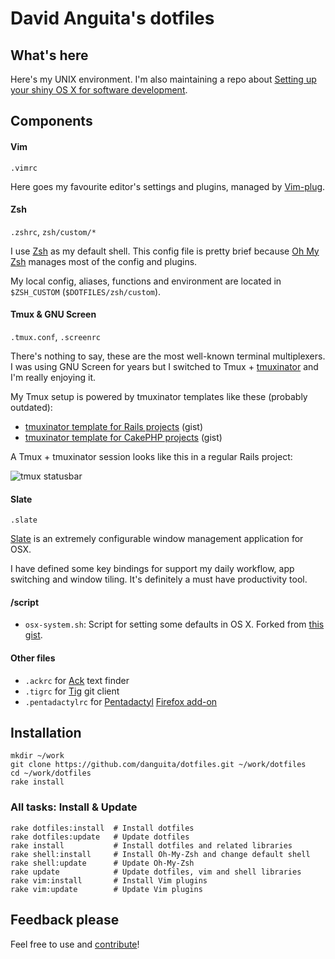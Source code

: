 # David Anguita's dotfiles

## What's here

Here's my UNIX environment. I'm also maintaining a repo about [Setting up your shiny OS X for software development](https://github.com/danguita/osx-for-developers).

## Components

#### Vim

`.vimrc`

Here goes my favourite editor's settings and plugins, managed by [Vim-plug](https://github.com/junegunn/vim-plug).

#### Zsh

`.zshrc`, `zsh/custom/*`

I use [Zsh](http://www.zsh.org/) as my default shell. This config file is pretty brief because [Oh My Zsh](https://github.com/robbyrussell/oh-my-zsh) manages most of the config and plugins.

My local config, aliases, functions and environment are located in `$ZSH_CUSTOM` (`$DOTFILES/zsh/custom`).

#### Tmux & GNU Screen

`.tmux.conf`, `.screenrc`

There's nothing to say, these are the most well-known terminal multiplexers. I was using GNU Screen for years but I switched to Tmux + [tmuxinator](https://github.com/aziz/tmuxinator) and I'm really enjoying it.

My Tmux setup is powered by tmuxinator templates like these (probably outdated):
* [tmuxinator template for Rails projects](https://gist.github.com/3023433) (gist)
* [tmuxinator template for CakePHP projects](https://gist.github.com/3033284) (gist)

A Tmux + tmuxinator session looks like this in a regular Rails project:

![tmux statusbar](https://raw.github.com/danguita/dotfiles/master/screenshots/tmux-statusbar.jpg)

#### Slate

`.slate`

[Slate](https://github.com/jigish/slate) is an extremely configurable window management application for OSX.

I have defined some key bindings for support my daily workflow, app switching and window tiling. It's definitely a must have productivity tool.

#### /script

* `osx-system.sh`: Script for setting some defaults in OS X. Forked from [this gist](https://gist.github.com/2260182).

#### Other files

* `.ackrc` for [Ack](http://beyondgrep.com/) text finder
* `.tigrc` for [Tig](http://jonas.nitro.dk/tig/) git client
* `.pentadactylrc` for [Pentadactyl](http://5digits.org/pentadactyl/) [Firefox add-on](https://addons.mozilla.org/es/firefox/addon/pentadactyl/)

## Installation

    mkdir ~/work
    git clone https://github.com/danguita/dotfiles.git ~/work/dotfiles
    cd ~/work/dotfiles
    rake install

### All tasks: Install & Update

    rake dotfiles:install  # Install dotfiles
    rake dotfiles:update   # Update dotfiles
    rake install           # Install dotfiles and related libraries
    rake shell:install     # Install Oh-My-Zsh and change default shell
    rake shell:update      # Update Oh-My-Zsh
    rake update            # Update dotfiles, vim and shell libraries
    rake vim:install       # Install Vim plugins
    rake vim:update        # Update Vim plugins

## Feedback please

Feel free to use and [contribute](https://github.com/danguita/dotfiles/issues)!

